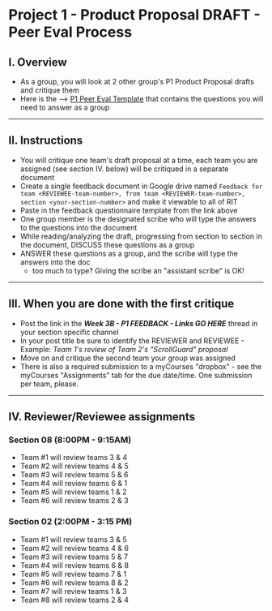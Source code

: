 # Project 1 - Product Proposal DRAFT - Peer Eval Process


## I. Overview
- As a group, you will look at 2 other group's P1 Product Proposal drafts and critique them
- Here is the --> [P1 Peer Eval Template](https://docs.google.com/document/d/1CAPF8K9el4CezmS6bWnHoLaBGgV3lhGh40rxWIcxGd8/edit?usp=sharing) that contains the questions you will need to answer as a group

---


## II. Instructions
- You will critique one team's draft proposal at a time, each team you are assigned (see section IV. below) will be critiqued in a separate document
- Create a single feedback document in Google drive named `Feedback for team <REVIEWEE-team-number>, from team <REVIEWER-team-number>, section <your-section-number>` and make it viewable to all of RIT
- Paste in the feedback questionnaire template from the link above
- One group member is the designated scribe who will type the answers to the questions into the document
- While reading/analyzing the draft, progressing from section to section in the document, DISCUSS these questions as a group
- ANSWER these questions as a group, and the scribe will type the answers into the doc
  - too much to type? Giving the scribe an "assistant scribe" is OK!


---

## III. When you are done with the first critique
- Post the link in the ***Week 3B - P1 FEEDBACK - Links GO HERE*** thread in your section specific channel
- In your post title be sure to identify the REVIEWER and REVIEWEE - Example: *Team 1's review of Team 2's "ScrollGuard" proposal*
- Move on and critique the second team your group was assigned
- There is also a required submission to a myCourses "dropbox" - see the myCourses "Assignments" tab for the due date/time. One submission per team, please.

---

## IV. Reviewer/Reviewee assignments

### Section 08 (8:00PM - 9:15AM)
- Team #1 will review teams 3 & 4
- Team #2 will review teams 4 & 5
- Team #3 will review teams 5 & 6
- Team #4 will review teams 6 & 1
- Team #5 will review teams 1 & 2
- Team #6 will review teams 2 & 3

### Section 02 (2:00PM - 3:15 PM)
- Team #1 will review teams 3 & 5
- Team #2 will review teams 4 & 6
- Team #3 will review teams 5 & 7
- Team #4 will review teams 6 & 8
- Team #5 will review teams 7 & 1
- Team #6 will review teams 8 & 2
- Team #7 will review teams 1 & 3
- Team #8 will review teams 2 & 4


